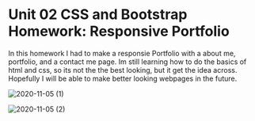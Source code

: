 # Unit 02 CSS and Bootstrap Homework: Responsive Portfolio

In this homework I had to make a responsie Portfolio with a about me, portfolio, and a contact me page. 
Im still learning how to do the basics of html and css, so its not the the best looking, but it get the idea across.
Hopefully I will be able to make better looking webpages in the future.

![2020-11-05 (1)](https://user-images.githubusercontent.com/67846486/98304480-a9835500-1f85-11eb-9690-b70c606fd152.png)


![2020-11-05 (2)](https://user-images.githubusercontent.com/67846486/98304554-c7e95080-1f85-11eb-950c-f7a380e84cb6.png)
